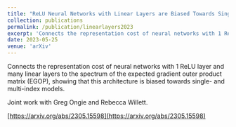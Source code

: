 ```yaml
---
title: "ReLU Neural Networks with Linear Layers are Biased Towards Single- and Multi-Index Models"
collection: publications
permalink: /publication/linearlayers2023
excerpt: 'Connects the representation cost of neural networks with 1 ReLU layer and many linear layers to the spectrum of the expected gradient outer product matrix (EGOP), showing that this architecture is biased towards single- and multi-index models.'
date: 2023-05-25
venue: 'arXiv'
---
```

Connects the representation cost of neural networks with 1 ReLU layer and many linear layers to the spectrum of the expected gradient outer product matrix (EGOP), showing that this architecture is biased towards single- and multi-index models.

Joint work with Greg Ongie and Rebecca Willett.

[https://arxiv.org/abs/2305.15598](https://arxiv.org/abs/2305.15598)